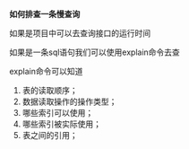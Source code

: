 **如何排查一条慢查询**

如果是项目中可以去查询接口的运行时间

如果是一条sql语句我们可以使用explain命令去查

explain命令可以知道 

1. 表的读取顺序；
2. 数据读取操作的操作类型；
3. 哪些索引可以使用；
4. 哪些索引被实际使用；
5. 表之间的引用；